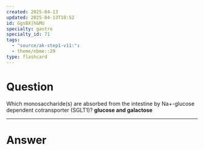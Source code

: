 ```yaml
---
created: 2025-04-13
updated: 2025-04-13T10:52
id: GgsBX|h&MU
specialty: gastro
specialty_id: 71
tags:
  - "source/ak-step1-v11:": 
  - theme/nbme::29
type: flashcard
---
```


# Question
Which monosaccharide(s) are absorbed from the intestine by Na+-glucose dependent cotransporter (SGLT1)?   **glucose and galactose**

---

# Answer
